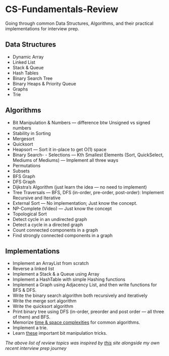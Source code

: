 # CS-Fundamentals-Review
Going through common Data Structures, Algorithms, and their practical implementations for interview prep.

## Data Structures

- Dynamic Array
- Linked List
- Stack & Queue
- Hash Tables
- Binary Search Tree
- Binary Heaps & Priority Queue
- Graphs
- Trie

## Algorithms

- Bit Manipulation & Numbers — difference btw Unsigned vs signed numbers
- Stability in Sorting
- Mergesort
- Quicksort
- Heapsort — Sort it in-place to get O(1) space
- Binary Search- - Selections — Kth Smallest Elements (Sort, QuickSelect, Mediums of Mediums) — Implement all three ways
- Permutations
- Subsets
- BFS Graph
- DFS Graph
- Dijkstra’s Algorithm (just learn the idea — no need to implement)
- Tree Traversals — BFS, DFS (in-order, pre-order, post-order): Implement Recursive and Iterative
- External Sort — No implementation; Just know the concept.
- NP-Complete (Video) — Just know the concept
- Topological Sort
- Detect cycle in an undirected graph
- Detect a cycle in a directed graph
- Count connected components in a graph
- Find strongly connected components in a graph

## Implementations

- Implement an ArrayList from scratch
- Reverse a linked list
- Implement a Stack & a Queue using Array
- Implement a HashTable with simple Hashing functions
- Implement a Graph using Adjacency List, and then write functions for BFS & DFS.
- Write the binary search algorithm both recursively and iteratively
- Write the merge sort algorithm
- Write the quicksort algorithm
- Print binary tree using DFS (in-order, preorder and post order — all three of them) and BFS.
- Memorize [time & space complexities](https://www.bigocheatsheet.com/) for common algorithms.
- Implement a trie.
- Learn
  [these](https://www.geeksforgeeks.org/bit-tricks-competitive-programming/) important bit manipulation tricks.


*The above list of review topics was inspired by
[this](https://medium.com/@alimirio/before-you-start-solving-problems-on-leetcode-prep-work-9d65fc964c6f) site alongside my own recent interview prep journey*
